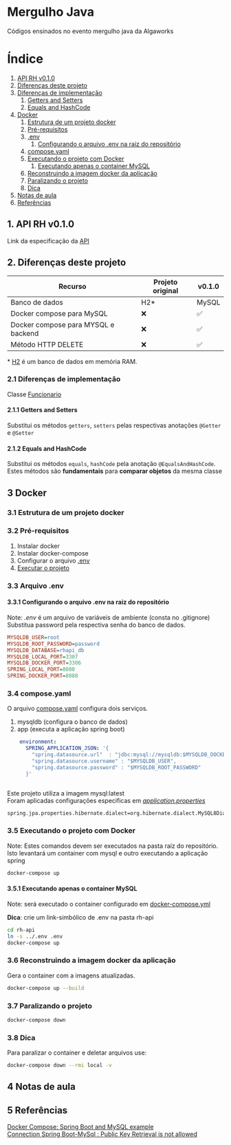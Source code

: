 

# Mergulho Java

 Códigos ensinados no evento mergulho java da Algaworks

# Índice #

1.  [API RH v0.1.0](#1-api-rh-v0-1-0)
2.  [Diferenças deste projeto](#2-diferenças-deste-projeto)
   1. [Diferenças de implementação](#2-1-diferenças-de-implementação)
      1. [Getters and Setters](#2-1-1-getters-and-setters)
      2. [Equals and HashCode](#2-1-2-equals-and-hashcode)
3. [Docker](#3-docker)
   1. [Estrutura de um projeto docker](#3-1-estrutura-de-um-projeto-docker)
   2. [Pré-requisitos](#3-2-pré-requisitos)
   3. [.env](#3-3--arquivo--env)
      1. [Configurando o arquivo .env na raiz do repositório](#3-3-1-configurando-o-arquivo--env-na-raiz-do-repositório)
   4. [compose.yaml](#3-4-compose-yaml)
   5. [Executando o projeto com Docker](#3-5-executando-o-projeto-com-docker)
      1. [Executando apenas o container MySQL](#3-5-1-executando-apenas-o-container-mysql)
   6. [Reconstruindo a imagem docker da aplicação](#3-6-reconstruindo-a-imagem-docker-da-aplicação)
   7. [Paralizando o projeto](#3-7-paralizando-o-projeto)
   8. [Dica](#3-8-dica)
4. [Notas de aula](#4-notas-de-aula)
5. [Referências](#5-referências)


## 1. API RH v0.1.0 ##
Link da  especificação da [API](api.md)

## 2. Diferenças deste projeto ##

Recurso                             |Projeto original   | v0.1.0
------------------------------------|-------------------|---------------
Banco de dados                      | H2\*              | MySQL 
Docker compose para MySQL           | ❌️                | ✅️
Docker compose para MYSQL e backend | ❌️                | ✅️
Método HTTP DELETE                  | ❌️                | ✅️

\* [H2](https://h2database.com/html/main.html) é um banco de dados em memória RAM.

### 2.1 Diferenças de implementação ### 

Classe [Funcionario](rh-api/src/main/java/com/algaworks/rh/rhapi/model/Funcionario.java)

#### 2.1.1 Getters and Setters ####

Substitui os métodos ```getters```, ```setters``` pelas respectivas anotações ```@Getter``` e ```@Setter```

#### 2.1.2 Equals and HashCode ####

Substitui os métodos ```equals```, ```hashCode``` pela anotação ```@EqualsAndHashCode```.</br> 
Estes métodos são **fundamentais** para **comparar objetos** da mesma classe</br>

## 3 Docker ##
### 3.1 Estrutura de um projeto docker ###
### 3.2 Pré-requisitos ###
1.  Instalar docker
2.  Instalar docker-compose
3.  Configurar o arquivo [.env](#arquivo-env)
4.  [Executar o projeto](#executando-o-projeto)

### 3.3  Arquivo .env ###

#### 3.3.1 Configurando o arquivo .env na raiz do **repositório** ####
Note: *.env* é um arquivo de variáveis de ambiente (consta no .gitignore)
Substitua password pela respectiva senha do banco de dados.
```ini
MYSQLDB_USER=root
MYSQLDB_ROOT_PASSWORD=password
MYSQLDB_DATABASE=rhapi_db
MYSQLDB_LOCAL_PORT=3307
MYSQLDB_DOCKER_PORT=3306
SPRING_LOCAL_PORT=8080
SPRING_DOCKER_PORT=8080

```

### 3.4 compose.yaml ###

O arquivo [compose.yaml](compose.yaml) configura dois serviços.
1. mysqldb (configura o banco de dados)
2. app (executa a aplicação spring boot)

```yaml
    environment:
      SPRING_APPLICATION_JSON: '{
        "spring.datasource.url"  : "jdbc:mysql://mysqldb:$MYSQLDB_DOCKER_PORT/$MYSQLDB_DATABASE?useSSL=false&createDatabaseIfNotExist=true&allowPublicKeyRetrieval=true",
        "spring.datasource.username" : "$MYSQLDB_USER",
        "spring.datasource.password" : "$MYSQLDB_ROOT_PASSWORD"
      }'
      
  ```

Este projeto utiliza a imagem mysql:latest</br>
Foram aplicadas configurações especificas em [*application.properties*](rh-api/src/main/resources/application.properties)

```properties
spring.jpa.properties.hibernate.dialect=org.hibernate.dialect.MySQL8Dialect
```


### 3.5 Executando o projeto com Docker ###
Note: Estes comandos devem ser executados na pasta raíz do repositório.</br>
Isto levantará um container com mysql e outro executando a aplicação spring

```bash 
docker-compose up
```

#### 3.5.1 Executando apenas o container MySQL ####
Note: será executado o container configurado em [docker-compose.yml](rh-api/docker-compose.yml)</br>

**Dica**: crie um link-simbólico de .env na pasta rh-api

```bash
cd rh-api
ln -s ../.env .env
docker-compose up
```

### 3.6 Reconstruindo a imagem docker da aplicação ###
Gera o container com a imagens atualizadas.

```bash
docker-compose up --build
```

### 3.7 Paralizando o projeto ###

```bash
docker-compose down 
```

### 3.8 Dica ###
Para paralizar o container e deletar arquivos use: 

```bash
docker-compose down --rmi local -v
```

## 4 Notas de aula ##
## 5 Referências ##
[Docker Compose: Spring Boot and MySQL example ](https://www.bezkoder.com/docker-compose-spring-boot-mysql/</br>)</br>
[Connection Spring Boot-MySql : Public Key Retrieval is not allowed](https://stackoverflow.com/questions/57416600/connection-spring-boot-mysql-public-key-retrieval-is-not-allowed)</br>